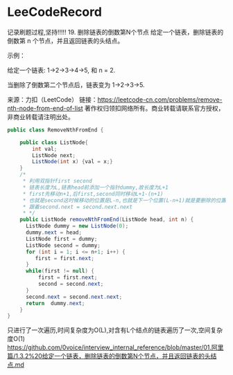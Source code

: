 # LeeCodeRecord
记录刷题过程,坚持!!!!!
19. 删除链表的倒数第N个节点
给定一个链表，删除链表的倒数第 n 个节点，并且返回链表的头结点。

示例：

给定一个链表: 1->2->3->4->5, 和 n = 2.

当删除了倒数第二个节点后，链表变为 1->2->3->5.

来源：力扣（LeetCode）
链接：https://leetcode-cn.com/problems/remove-nth-node-from-end-of-list
著作权归领扣网络所有。商业转载请联系官方授权，非商业转载请注明出处。

```java
public class RemoveNthFromEnd {

	public class ListNode{
		int val;
		ListNode next;
		ListNode(int x) {val = x;}
	}
	/*
	 * 利用双指针first second
	 * 链表长度为L,链表head前添加一个指针dummy,故长度为L+1
	 * first先移动n+1,后first,second同时移动L+1-(n+1)
	 * 也就是second这时候移动的位置是L-n,也就是下一个位置(L-n+1)就是要删除的位置
	 * 跟着second.next = second.next.next
	 * */
	public ListNode removeNthFromEnd(ListNode head, int n) {
	  ListNode dummy = new ListNode(0);
	  dummy.next = head;
	  ListNode first = dummy;
	  ListNode second = dummy;
	  for (int i = 1; i <= n+1; i++) {
		 first = first.next;
	  }
	  while(first != null) {
		  first = first.next;
		  second = second.next; 
	  }
	  second.next = second.next.next;
	  return  dummy.next;
	}
}
```
只进行了一次遍历,时间复杂度为O(L),对含有L个结点的链表遍历了一次,空间复杂度O(1)
https://github.com/0voice/interview_internal_reference/blob/master/01.阿里篇/1.3.2%20给定一个链表，删除链表的倒数第N个节点，并且返回链表的头结点.md
